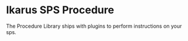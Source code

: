 # Ikarus SPS Procedure
The Procedure Library ships with plugins to perform instructions on your sps.
